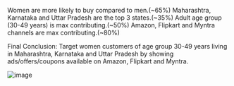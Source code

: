 Women are more likely to buy compared to men.(~65%)
Maharashtra, Karnataka and Uttar Pradesh are the top 3 states.(~35%)
Adult age group (30-49 years) is max contributing.(~50%)
Amazon, Flipkart and Myntra channels are max contributing.(~80%)


Final Conclusion:
Target women customers of age group 30-49 years living in Maharashtra, Karnataka and Uttar Pradesh by showing ads/offers/coupons available on Amazon, Flipkart and Myntra.

![image](https://github.com/user-attachments/assets/cf30913e-0e19-4d26-8b43-01a702305340)
